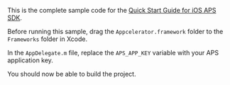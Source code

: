 This is the complete sample code for the
[Quick Start Guide for iOS APS SDK](http://docs.appcelerator.com/platform/latest/#!/guide/Quick_Start_Guide_for_iOS_APS_SDK).

Before running this sample, drag the `Appcelerator.framework` folder to the `Frameworks` folder in Xcode.

In the `AppDelegate.m` file, replace the `APS_APP_KEY` variable with your APS application key.

You should now be able to build the project.

